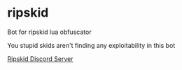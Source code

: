 # ripskid
Bot for ripskid lua obfuscator

You stupid skids aren't finding any exploitability in this bot

[Ripskid Discord Server](https://discord.gg/Hz6BP8)